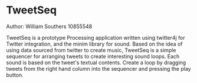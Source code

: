 TweetSeq
============
Author: William Southers 10855548

TweetSeq is a prototype Processing application written using twitter4j for 
Twitter integration, and the minim library for sound.
Based on the idea of using data sourced from twitter to create music, TweetSeq
is a simple sequencer for arranging tweets to create interesting sound loops.
Each sound is based on the tweet's textual contents.
Create a loop by dragging tweets from the right hand column into the 
sequencer and pressing the play button.
